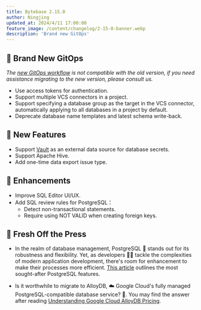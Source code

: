 ```yaml
---
title: Bytebase 2.15.0
author: Ningjing
updated_at: 2024/4/11 17:00:00
feature_image: /content/changelog/2-15-0-banner.webp
description: 'Brand new GitOps'
---
```


## 🔔 Brand New GitOps

_The [new GitOps workflow](/docs/vcs-integration/overview/) is not compatible with the old version, if you need assistance migrating to the new version, please consult us._

- Use access tokens for authentication.
- Support multiple VCS connectors in a project.
- Support specifying a database group as the target in the VCS connector, automatically applying to all databases in a project by default.
- Deprecate database name templates and latest schema write-back.

## 🚀 New Features

- Support [Vault](/docs/get-started/instance/#hashicorp-vault) as an external data source for database secrets.
- Support Apache Hive.
- Add one-time data export issue type.

## 🎄 Enhancements

- Improve SQL Editor UI/UX.
- Add SQL review rules for PostgreSQL：
  - Detect non-transactional statements.
  - Require using NOT VALID when creating foreign keys.

## 📰 Fresh Off the Press

- In the realm of database management, PostgreSQL 🐘 stands out for its robustness and flexibility. Yet, as developers 🧑‍💻 tackle the complexities of modern application development, there's room for enhancement to make their processes more efficient. [This article](/blog/features-i-wish-postgres-had/) outlines the most sought-after PostgreSQL features.

- Is it worthwhile to migrate to AlloyDB, ☁️ Google Cloud's fully managed PostgreSQL-compatible database service? 🧐. You may find the answer after reading [Understanding Google Cloud AlloyDB Pricing](/blog/understanding-google-alloydb-pricing/).

<IncludeBlock url="/docs/get-started/install/install-upgrade"></IncludeBlock>
